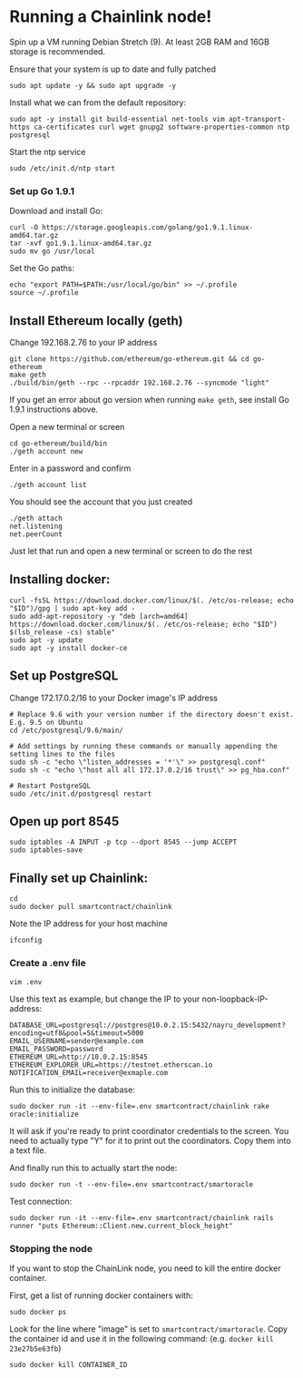# Running a Chainlink node!

Spin up a VM running Debian Stretch (9). At least 2GB RAM and 16GB storage is recommended.

Ensure that your system is up to date and fully patched

```script
sudo apt update -y && sudo apt upgrade -y
```

Install what we can from the default repository:

```shell
sudo apt -y install git build-essential net-tools vim apt-transport-https ca-certificates curl wget gnupg2 software-properties-common ntp postgresql
```

Start the ntp service

```shell
sudo /etc/init.d/ntp start
```

### Set up Go 1.9.1

Download and install Go:

```shell
curl -O https://storage.googleapis.com/golang/go1.9.1.linux-amd64.tar.gz
tar -xvf go1.9.1.linux-amd64.tar.gz
sudo mv go /usr/local
```

Set the Go paths:

```shell
echo "export PATH=$PATH:/usr/local/go/bin" >> ~/.profile
source ~/.profile
```

## Install Ethereum locally (geth)

Change 192.168.2.76 to your IP address

```shell
git clone https://github.com/ethereum/go-ethereum.git && cd go-ethereum
make geth
./build/bin/geth --rpc --rpcaddr 192.168.2.76 --syncmode "light"
```

If you get an error about go version when running `make geth`, see install Go 1.9.1 instructions above.

Open a new terminal or screen

```shell
cd go-ethereum/build/bin
./geth account new
```

Enter in a password and confirm

```shell
./geth account list
```

You should see the account that you just created

```shell
./geth attach
net.listening
net.peerCount
```

Just let that run and open a new terminal or screen to do the rest

## Installing docker:

```shell
curl -fsSL https://download.docker.com/linux/$(. /etc/os-release; echo "$ID")/gpg | sudo apt-key add -
sudo add-apt-repository -y "deb [arch=amd64] https://download.docker.com/linux/$(. /etc/os-release; echo "$ID") $(lsb_release -cs) stable"
sudo apt -y update
sudo apt -y install docker-ce
```
 
## Set up PostgreSQL

Change 172.17.0.2/16 to your Docker image's IP address

```shell
# Replace 9.6 with your version number if the directory doesn't exist. E.g. 9.5 on Ubuntu
cd /etc/postgresql/9.6/main/

# Add settings by running these commands or manually appending the setting lines to the files
sudo sh -c "echo \"listen_addresses = '*'\" >> postgresql.conf"
sudo sh -c "echo \"host all all 172.17.0.2/16 trust\" >> pg_hba.conf"

# Restart PostgreSQL
sudo /etc/init.d/postgresql restart
```

## Open up port 8545

```shell
sudo iptables -A INPUT -p tcp --dport 8545 --jump ACCEPT
sudo iptables-save
```

## Finally set up Chainlink:

```shell
cd
sudo docker pull smartcontract/chainlink
```

Note the IP address for your host machine

```shell
ifconfig
```

### Create a .env file

```shell
vim .env
```

Use this text as example, but change the IP to your non-loopback-IP-address:

```shell
DATABASE_URL=postgresql://postgres@10.0.2.15:5432/nayru_development?encoding=utf8&pool=5&timeout=5000
EMAIL_USERNAME=sender@example.com
EMAIL_PASSWORD=password
ETHEREUM_URL=http://10.0.2.15:8545
ETHEREUM_EXPLORER_URL=https://testnet.etherscan.io
NOTIFICATION_EMAIL=receiver@exmaple.com
```

Run this to initialize the database:

```shell
sudo docker run -it --env-file=.env smartcontract/chainlink rake oracle:initialize
```

It will ask if you're ready to print coordinator credentials to the screen. You need to actually type "Y" for it to print out the coordinators. Copy them into a text file.

And finally run this to actually start the node:

```shell
sudo docker run -t --env-file=.env smartcontract/smartoracle
```

Test connection:

```shell
sudo docker run -it --env-file=.env smartcontract/chainlink rails runner "puts Ethereum::Client.new.current_block_height"
```

### Stopping the node

If you want to stop the ChainLink node, you need to kill the entire docker container.

First, get a list of running docker containers with:

```shell
sudo docker ps
```

Look for the line where "image" is set to `smartcontract/smartoracle`.
Copy the container id and use it in the following command: (e.g. `docker kill 23e27b5e63fb`)

```shell
sudo docker kill CONTAINER_ID
```
